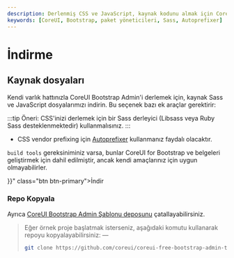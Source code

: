```yaml
---
description: Derlenmiş CSS ve JavaScript, kaynak kodunu almak için CoreUI'yi Bootstrap için indirin veya npm, RubyGems gibi en sevdiğiniz paket yöneticileri ile dahil edin.
keywords: [CoreUI, Bootstrap, paket yöneticileri, Sass, Autoprefixer]
---
```


# İndirme

## Kaynak dosyaları

Kendi varlık hattınızla CoreUI Bootstrap Admin'i derlemek için, kaynak Sass ve JavaScript dosyalarımızı indirin. Bu seçenek bazı ek araçlar gerektirir:

:::tip
Öneri: CSS'inizi derlemek için bir Sass derleyici (Libsass veya Ruby Sass desteklenmektedir) kullanmalısınız.
:::

- CSS vendor prefixing için [Autoprefixer](https://github.com/postcss/autoprefixer) kullanmanız faydalı olacaktır.

`build tools` gereksiniminiz varsa, bunlar CoreUI for Bootstrap ve belgeleri geliştirmek için dahil edilmiştir, ancak kendi amaçlarınız için uygun olmayabilirler.

}}" class="btn btn-primary">İndir

### Repo Kopyala

Ayrıca [CoreUI Bootstrap Admin Şablonu deposunu](https://github.com/coreui/coreui-free-bootstrap-admin-template.git) çatallayabilirsiniz.

> Eğer örnek proje başlatmak isterseniz, aşağıdaki komutu kullanarak repoyu kopyalayabilirsiniz:
> — 
> ```sh
> git clone https://github.com/coreui/coreui-free-bootstrap-admin-template.git my-project
> ```